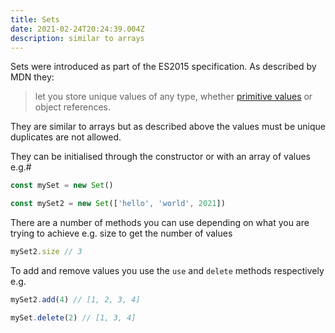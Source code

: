 ```yaml
---
title: Sets
date: 2021-02-24T20:24:39.004Z
description: similar to arrays
---
```

Sets were introduced as part of the ES2015 specification. As described by MDN they:


> let you store unique values of any type, whether [primitive values](https://developer.mozilla.org/en-US/docs/Glossary/Primitive) or object references.

They are similar to arrays but as described above the values must be unique duplicates are not allowed.

They can be initialised through the constructor or with an array of values e.g.#

```javascript
const mySet = new Set()

const mySet2 = new Set(['hello', 'world', 2021])
```

There are a number of methods you can use depending on what you are trying to achieve e.g. size to get the number of values

```javascript
mySet2.size // 3
```

To add and remove values you use the `use` and `delete` methods respectively e.g.

```javascript
mySet2.add(4) // [1, 2, 3, 4]

mySet.delete(2) // [1, 3, 4]
```

